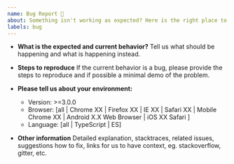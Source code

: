 ```yaml
---
name: Bug Report 🐞
about: Something isn't working as expected? Here is the right place to report.
labels: bug
---
```


* **What is the expected and current behavior?**
    Tell us what should be happening and what is happening instead.

* **Steps to reproduce** 
    If the current behavior is a bug, please provide the steps to reproduce and if possible a minimal demo of the problem.

* **Please tell us about your environment:**
  - Version: >=3.0.0
  - Browser: [all | Chrome XX | Firefox XX | IE XX | Safari XX | Mobile Chrome XX | Android X.X Web Browser | iOS XX Safari ]
  - Language: [all | TypeScript | ES]

* **Other information** 
    Detailed explanation, stacktraces, related issues, suggestions how to fix, links for us to have context, eg. stackoverflow, gitter, etc.


